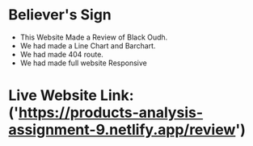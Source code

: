 # Believer's Sign

* This Website Made a Review of Black Oudh.
* We had made a Line Chart and Barchart.
* We had made 404 route.
* We had made full website Responsive

# Live Website Link: ('https://products-analysis-assignment-9.netlify.app/review')